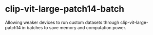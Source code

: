 # clip-vit-large-patch14-batch
Allowing weaker devices to run custom datasets through clip-vit-large-patch14 in batches to save memory and computation power. 

